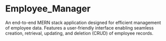 # Employee_Manager
An end-to-end MERN stack application designed for efficient management of employee data. Features a user-friendly interface enabling seamless creation, retrieval, updating, and deletion (CRUD) of employee records.
